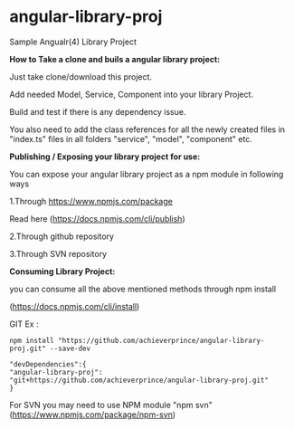 # angular-library-proj
Sample Angualr(4) Library Project 

**How to Take a clone and buils a angular library project:** 

Just take clone/download this project.

Add needed 
Model, Service, Component into your library Project.

Build and test if there is any dependency issue.

You also need to add the class references for all the newly created files in "index.ts" files in all folders "service", "model", "component" etc.

**Publishing / Exposing your library project for use:**

You can expose your angular library project as a npm module in following ways

1.Through https://www.npmjs.com/package

Read here (https://docs.npmjs.com/cli/publish)

2.Through github repository

3.Through SVN repository

**Consuming Library Project:** 

you can consume all the above mentioned methods through npm install

(https://docs.npmjs.com/cli/install)

GIT Ex : 

    npm install "https://github.com/achieverprince/angular-library-proj.git" --save-dev

    "devDependencies":{
    "angular-library-proj": "git+https://github.com/achieverprince/angular-library-proj.git"
    }

For SVN you may need to use NPM module "npm svn" (https://www.npmjs.com/package/npm-svn)
